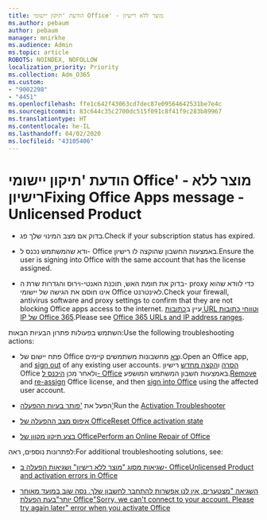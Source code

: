 ```yaml
---
title: הודעת 'תיקון יישומי Office' - מוצר ללא רישיון
ms.author: pebaum
author: pebaum
manager: mnirkhe
ms.audience: Admin
ms.topic: article
ROBOTS: NOINDEX, NOFOLLOW
localization_priority: Priority
ms.collection: Adm_O365
ms.custom:
- "9002298"
- "4451"
ms.openlocfilehash: ffe1c642f43063cd7dec87e09564642531be7e4c
ms.sourcegitcommit: 83c644c35c2700dc515f091c8f41f9c283b89967
ms.translationtype: HT
ms.contentlocale: he-IL
ms.lasthandoff: 04/02/2020
ms.locfileid: "43105406"
---
```

# <a name="fixing-office-apps-message---unlicensed-product"></a><span data-ttu-id="ceea4-102">הודעת 'תיקון יישומי Office' - מוצר ללא רישיון</span><span class="sxs-lookup"><span data-stu-id="ceea4-102">Fixing Office Apps message - Unlicensed Product</span></span>

- <span data-ttu-id="ceea4-103">בדוק אם מצב המינוי שלך פג.</span><span class="sxs-lookup"><span data-stu-id="ceea4-103">Check if your subscription status has expired.</span></span>

- <span data-ttu-id="ceea4-104">ודא שהמשתמש נכנס ל- Office באמצעות החשבון שהוקצה לו רישיון.</span><span class="sxs-lookup"><span data-stu-id="ceea4-104">Ensure the user is signing into Office with the same account that has the license assigned.</span></span>

- <span data-ttu-id="ceea4-105">בדוק את חומת האש, תוכנת האנטי-וירוס והגדרות שרת ה- proxy כדי לוודא שהוא אינו חוסם את הגישה של יישומי Office לאינטרנט.</span><span class="sxs-lookup"><span data-stu-id="ceea4-105">Check your firewall, antivirus software and proxy settings to confirm that they are not blocking Office apps access to the internet.</span></span> <span data-ttu-id="ceea4-106">עיין ב[כתובות URL וטווחי כתובות IP של Office 365](https://docs.microsoft.com/office365/enterprise/urls-and-ip-address-ranges).</span><span class="sxs-lookup"><span data-stu-id="ceea4-106">Please see [Office 365 URLs and IP address ranges](https://docs.microsoft.com/office365/enterprise/urls-and-ip-address-ranges).</span></span>

<span data-ttu-id="ceea4-107">השתמש בפעולות פתרון הבעיות הבאות:</span><span class="sxs-lookup"><span data-stu-id="ceea4-107">Use the following troubleshooting actions:</span></span> 

- <span data-ttu-id="ceea4-108">פתח יישום של Office ו[צא](https://support.office.com/article/5a20dc11-47e9-4b6f-945d-478cb6d92071) מחשבונות משתמשים קיימים.</span><span class="sxs-lookup"><span data-stu-id="ceea4-108">Open an Office app, and [sign out](https://support.office.com/article/5a20dc11-47e9-4b6f-945d-478cb6d92071) of any existing user accounts.</span></span> <span data-ttu-id="ceea4-109">[הסרה](https://docs.microsoft.com/office365/admin/manage/remove-licenses-from-users?view=o365-worldwide) ו[הקצה מחדש](https://docs.microsoft.com/office365/admin/manage/assign-licenses-to-users?view=o365-worldwide) רישיון Office ולאחר מכן [היכנס ל- Office](https://support.office.com/article/628ea040-f265-49de-b986-be09c3ebf8a9) באמצעות חשבון המשתמש המושפע.</span><span class="sxs-lookup"><span data-stu-id="ceea4-109">[Remove](https://docs.microsoft.com/office365/admin/manage/remove-licenses-from-users?view=o365-worldwide) and [re-assign](https://docs.microsoft.com/office365/admin/manage/assign-licenses-to-users?view=o365-worldwide) Office license, and then [sign into Office](https://support.office.com/article/628ea040-f265-49de-b986-be09c3ebf8a9) using the affected user account.</span></span>

- <span data-ttu-id="ceea4-110">הפעל את ['פותר בעיות ההפעלה'](https://aka.ms/SARA-OfficeActivation-Alchemy)</span><span class="sxs-lookup"><span data-stu-id="ceea4-110">Run the [Activation Troubleshooter](https://aka.ms/SARA-OfficeActivation-Alchemy)</span></span>

- [<span data-ttu-id="ceea4-111">איפוס מצב ההפעלה של Office</span><span class="sxs-lookup"><span data-stu-id="ceea4-111">Reset Office activation state</span></span>](https://docs.microsoft.com/office365/troubleshoot/activation/reset-office-365-proplus-activation-state) 

- [<span data-ttu-id="ceea4-112">בצע תיקון מקוון של Office</span><span class="sxs-lookup"><span data-stu-id="ceea4-112">Perform an Online Repair of Office</span></span>](https://support.office.com/Article/7821d4b6-7c1d-4205-aa0e-a6b40c5bb88b?wt.mc_id=Alchemy_ClientDIA)

<span data-ttu-id="ceea4-113">לפתרונות נוספים, ראה:</span><span class="sxs-lookup"><span data-stu-id="ceea4-113">For additional troubleshooting solutions, see:</span></span> 

- [<span data-ttu-id="ceea4-114">שגיאות מסוג "מוצר ללא רישיון" ושגיאות הפעלה ב- Office</span><span class="sxs-lookup"><span data-stu-id="ceea4-114">Unlicensed Product and activation errors in Office</span></span>](https://support.office.com/Article/0d23d3c0-c19c-4b2f-9845-5344fedc4380?wt.mc_id=Alchemy_ClientDIA)

- [<span data-ttu-id="ceea4-115">השגיאה "מצטערים, אין לנו אפשרות להתחבר לחשבון שלך. נסה שוב במועד מאוחר יותר"בעת הפעלת Office</span><span class="sxs-lookup"><span data-stu-id="ceea4-115">"Sorry, we can't connect to your account. Please try again later" error when you activate Office</span></span>](https://docs.microsoft.com/office/troubleshoot/activation-installation/issue-when-activate-office-from-office-365)
